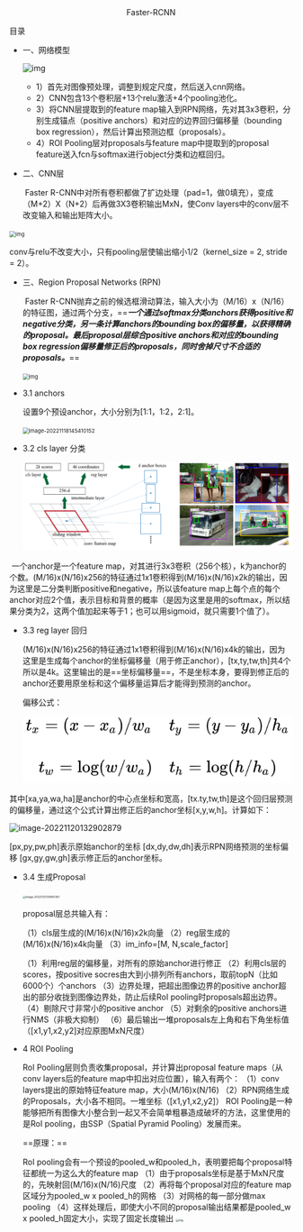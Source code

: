 <div align=center>Faster-RCNN</div>



目录



- 一、网络模型

  ![img](https://pic4.zhimg.com/80/v2-e64a99b38f411c337f538eb5f093bdf3_720w.webp)

  - 1）首先对图像预处理，调整到规定尺度，然后送入cnn网络。
  - 2）CNN包含13个卷积层+13个relu激活+4个pooling池化。
  - 3）将CNN层提取到的feature map输入到RPN网络，先对其3x3卷积，分别生成锚点（positive anchors）和对应的边界回归偏移量（bounding box regression），然后计算出预测边框（proposals）。
  - 4）ROI Pooling层对proposals与feature map中提取到的proposal feature送入fcn与softmax进行object分类和边框回归。

- 二、CNN层

  ​		Faster R-CNN中对所有卷积都做了扩边处理（pad=1，做0填充），变成（M+2）X（N+2）后再做3X3卷积输出MxN，使Conv layers中的conv层不改变输入和输出矩阵大小。

<img src="https://pic2.zhimg.com/80/v2-3c772e9ed555eb86a97ef9c08bf563c9_720w.webp" alt="img" style="zoom:67%;" />

conv与relu不改变大小，只有pooling层使输出缩小1/2（kernel_size = 2, stride = 2）。

- 三、Region Proposal Networks (RPN)

  ​		Faster R-CNN抛弃之前的候选框滑动算法，输入大小为（M/16）x（N/16）的特征图，通过两个分支，==***一个通过softmax分类anchors获得positive和negative分类，另一条计算anchors的bounding box的偏移量，以获得精确的proposal。最后proposal层综合positive anchors和对应的bounding box regression偏移量修正后的proposals，同时舍掉尺寸不合适的proposals。***==

  <img src="https://img-blog.csdnimg.cn/7e6b844a71c04855ad060750213b2b16.png?" alt="img" style="zoom:67%;" />

- 3.1 anchors

  设置9个预设anchor，大小分别为[1:1，1:2，2:1]。

  <img src="C:\Users\hyzl1\AppData\Roaming\Typora\typora-user-images\image-20221118145410152.png" alt="image-20221118145410152" style="zoom:67%;" />

- 3.2 cls layer 分类

  ![image-20221120134311308](https://raw.githubusercontent.com/hy515096690/paper-notes/main/img/202211201343424.png)

​		一个anchor是一个feature map，对其进行3x3卷积（256个核），k为anchor的个数。(M/16)x(N/16)x256的特征通过1x1卷积得到(M/16)x(N/16)x2k的输出，因为这里是二分类判断positive和negative，所以该feature map上每个点的每个anchor对应2个值，表示目标和背景的概率（是因为这里是用的softmax，所以结果分类为2，这两个值加起来等于1；也可以用sigmoid，就只需要1个值了）。

- 3.3 reg layer 回归

  ​		(M/16)x(N/16)x256的特征通过1x1卷积得到(M/16)x(N/16)x4k的输出，因为这里是生成每个anchor的坐标偏移量（用于修正anchor），[tx,ty,tw,th]共4个所以是4k。这里输出的是==坐标偏移量==，不是坐标本身，要得到修正后的anchor还要用原坐标和这个偏移量运算后才能得到预测的anchor。

  偏移公式：

  ![image-20221120134116615](https://raw.githubusercontent.com/hy515096690/paper-notes/main/img/202211201341693.png)

其中[xa,ya,wa,ha]是anchor的中心点坐标和宽高，[tx.ty,tw,th]是这个回归层预测的偏移量，通过这个公式计算出修正后的anchor坐标[x,y,w,h]。计算如下：

![image-20221120132902879](C:\Users\hyzl1\AppData\Roaming\Typora\typora-user-images\image-20221120132902879.png)

[px,py,pw,ph]表示原始anchor的坐标
[dx,dy,dw,dh]表示RPN网络预测的坐标偏移
[gx,gy,gw,gh]表示修正后的anchor坐标。

- 3.4 生成Proposal

  <img src="C:\Users\hyzl1\AppData\Roaming\Typora\typora-user-images\image-20221120130850381.png" alt="image-20221120130850381" style="zoom:33%;" />

  proposal层总共输入有：

  （1）cls层生成的(M/16)x(N/16)x2k向量
  （2）reg层生成的(M/16)x(N/16)x4k向量
  （3）im_info=[M, N,scale_factor]

  

  

  （1）利用reg层的偏移量，对所有的原始anchor进行修正
  （2）利用cls层的scores，按positive socres由大到小排列所有anchors，取前topN（比如6000个）个anchors
  （3）边界处理，把超出图像边界的positive anchor超出的部分收拢到图像边界处，防止后续RoI pooling时proposals超出边界。
  （4）剔除尺寸非常小的positive anchor
  （5）对剩余的positive anchors进行NMS（非极大抑制）
  （6）最后输出一堆proposals左上角和右下角坐标值（[x1,y1,x2,y2]对应原图MxN尺度）

- 4 ROI Pooling

  RoI Pooling层则负责收集proposal，并计算出proposal feature maps（从conv layers后的feature map中扣出对应位置），输入有两个：
  （1）conv layers提出的原始特征feature map，大小(M/16)x(N/16)
  （2）RPN网络生成的Proposals，大小各不相同。一堆坐标（[x1,y1,x2,y2]）
  ROI Pooling是一种能够把所有图像大小整合到一起又不会简单粗暴造成破坏的方法，这里使用的是RoI pooling，由SSP（Spatial Pyramid Pooling）发展而来。

  ==原理：==

  RoI pooling会有一个预设的pooled_w和pooled_h，表明要把每个proposal特征都统一为这么大的feature map
  （1）由于proposals坐标是基于MxN尺度的，先映射回(M/16)x(N/16)尺度
  （2）再将每个proposal对应的feature map区域分为pooled_w x pooled_h的网格
  （3）对网格的每一部分做max pooling
  （4）这样处理后，即使大小不同的proposal输出结果都是pooled_w x pooled_h固定大小，实现了固定长度输出
  <img src="https://img-blog.csdnimg.cn/640ecf09f17b498fbd07cb2e0c117a65.png?" alt="img" style="zoom:33%;" />